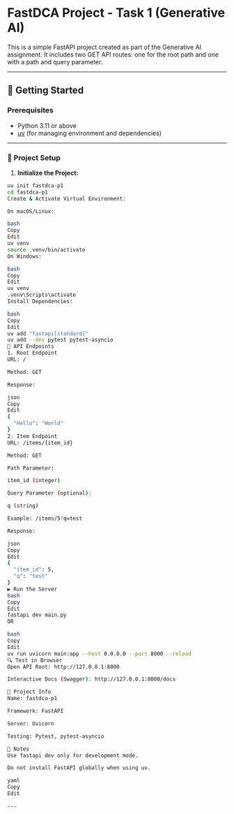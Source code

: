 # FastDCA Project - Task 1 (Generative AI)

This is a simple FastAPI project created as part of the Generative AI assignment. It includes two GET API routes: one for the root path and one with a path and query parameter.

---

## 🚀 Getting Started

### Prerequisites

- Python 3.11 or above
- [uv](https://github.com/astral-sh/uv) (for managing environment and dependencies)

---

### 📁 Project Setup

1. **Initialize the Project:**

```bash
uv init fastdca-p1
cd fastdca-p1
Create & Activate Virtual Environment:

On macOS/Linux:

bash
Copy
Edit
uv venv
source .venv/bin/activate
On Windows:

bash
Copy
Edit
uv venv
.venv\Scripts\activate
Install Dependencies:

bash
Copy
Edit
uv add "fastapi[standard]"
uv add --dev pytest pytest-asyncio
🧪 API Endpoints
1. Root Endpoint
URL: /

Method: GET

Response:

json
Copy
Edit
{
  "Hello": "World"
}
2. Item Endpoint
URL: /items/{item_id}

Method: GET

Path Parameter:

item_id (integer)

Query Parameter (optional):

q (string)

Example: /items/5?q=test

Response:

json
Copy
Edit
{
  "item_id": 5,
  "q": "test"
}
▶️ Run the Server
bash
Copy
Edit
fastapi dev main.py
OR

bash
Copy
Edit
uv run uvicorn main:app --host 0.0.0.0 --port 8000 --reload
🔍 Test in Browser
Open API Root: http://127.0.0.1:8000

Interactive Docs (Swagger): http://127.0.0.1:8000/docs

🧾 Project Info
Name: fastdca-p1

Framework: FastAPI

Server: Uvicorn

Testing: Pytest, pytest-asyncio

📌 Notes
Use fastapi dev only for development mode.

Do not install FastAPI globally when using uv.

yaml
Copy
Edit

---









